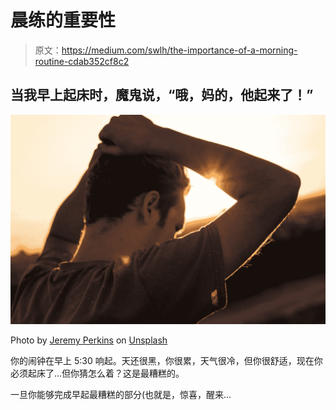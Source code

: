 # 晨练的重要性

> 原文：<https://medium.com/swlh/the-importance-of-a-morning-routine-cdab352cf8c2>

## 当我早上起床时，魔鬼说，“哦，妈的，他起来了！”

![](img/09c698ca012595dc522f2664090bfe2c.png)

Photo by [Jeremy Perkins](https://unsplash.com/@jeremyperkins?utm_source=unsplash&utm_medium=referral&utm_content=creditCopyText) on [Unsplash](https://unsplash.com/?utm_source=unsplash&utm_medium=referral&utm_content=creditCopyText)

你的闹钟在早上 5:30 响起。天还很黑，你很累，天气很冷，但你很舒适，现在你必须起床了…但你猜怎么着？这是最糟糕的。

一旦你能够完成早起最糟糕的部分(也就是，惊喜，醒来…